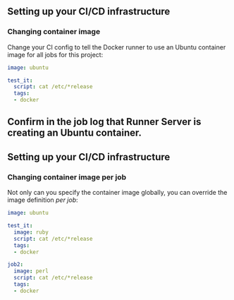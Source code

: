 ## Setting up your CI/CD infrastructure
### Changing container image

Change your CI config to tell the Docker runner to use an Ubuntu container image for all jobs for this project:

```yaml
image: ubuntu

test_it:
  script: cat /etc/*release
  tags:
  - docker
```

Confirm in the job log that Runner Server is creating an Ubuntu container.
---

## Setting up your CI/CD infrastructure
### Changing container image per job

Not only can you specify the container image globally, you can override
the image definition _per job_:

```yaml
image: ubuntu

test_it:
  image: ruby
  script: cat /etc/*release
  tags:
  - docker

job2:
  image: perl
  script: cat /etc/*release
  tags:
  - docker

```
